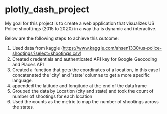 # plotly_dash_project

My goal for this project is to create a web application that visualizes US Police shoottings (2015 to 2020) in a way tha is dynamic and interactive.

Below are the following steps to achieve this outcome:

1. Used data from kaggle (https://www.kaggle.com/ahsen1330/us-police-shootings?select=shootings.csv)
2. Created credentials and authenticated API key for Google Geocoding and Places API
3. Created a function that gets the coordinates of a location, in this case I concatenated the 'city' and 'state' columns to get a more specific language. 
4. appended the latitude and longitude at the end of the dataframe
5. Grouped the data by Location (city and state) and took the count of number of shootings for each location
6. Used the counts as the metric to map the number of shootings across the states.

